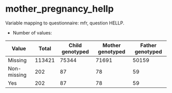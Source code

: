 # mother_pregnancy_hellp
Variable mapping to questionnaire: mfr, question HELLP.
- Number of values:

| Value | Total | Child genotyped | Mother genotyped | Father genotyped |
| ----- | ----- | --------------- | ---------------- | ---------------- |
| Missing | 113421 | 75344 | 71691 | 50159 |
| Non-missing | 202 | 87 | 78 | 59 |
| Yes | 202 | 87 | 78 |59 |



